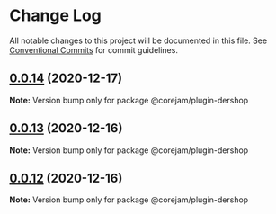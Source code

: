 # Change Log

All notable changes to this project will be documented in this file.
See [Conventional Commits](https://conventionalcommits.org) for commit guidelines.

## [0.0.14](https://github.com/Corejam/Corejam/compare/@corejam/plugin-dershop@0.0.11...@corejam/plugin-dershop@0.0.14) (2020-12-17)

**Note:** Version bump only for package @corejam/plugin-dershop





## [0.0.13](https://github.com/Corejam/Corejam/compare/@corejam/plugin-dershop@0.0.11...@corejam/plugin-dershop@0.0.13) (2020-12-16)

**Note:** Version bump only for package @corejam/plugin-dershop





## [0.0.12](https://github.com/Corejam/Corejam/compare/@corejam/plugin-dershop@0.0.11...@corejam/plugin-dershop@0.0.12) (2020-12-16)

**Note:** Version bump only for package @corejam/plugin-dershop
